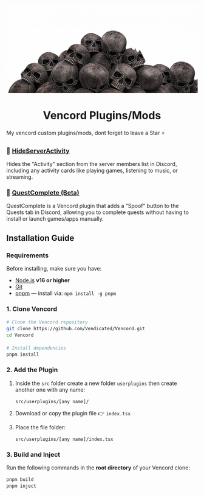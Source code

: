 <div align="center">

![WOOOO](woooo.png)
# Vencord Plugins/Mods

</div>

My vencord custom plugins/mods, dont forget to leave a Star ⭐


### 🫣 [**HideServerActivity**](https://github.com/zaher-neon/vc-hideServerActivity)
Hides the "Activity" section from the server members list in Discord, including any activity cards like playing games, listening to music, or streaming.

### 🎩 [**QuestComplete (Beta)**](https://github.com/zaher-neon/vc-questComplete)
QuestComplete is a Vencord plugin that adds a “Spoof” button to the Quests tab in Discord, allowing you to complete quests without having to install or launch games/apps manually.

## Installation Guide

### Requirements

Before installing, make sure you have:

* [Node.js](https://nodejs.org/) **v16 or higher**
* [Git](https://git-scm.com/)
* [pnpm](https://pnpm.io/) — install via: `npm install -g pnpm`

### 1. Clone Vencord

```bash
# Clone the Vencord repository
git clone https://github.com/Vendicated/Vencord.git
cd Vencord

# Install dependencies
pnpm install
```

### 2. Add the Plugin

1. Inside the `src` folder create a new folder `userplugins` then create another one with any name:

   ```
   src/userplugins/[any name]/
   ```

2. Download or copy the plugin file 👉 `index.tsx`

3. Place the file folder:

   ```
   src/userplugins/[any name]/index.tsx
   ```


### 3. Build and Inject

Run the following commands in the **root directory** of your Vencord clone:

```bash
pnpm build
pnpm inject
```
